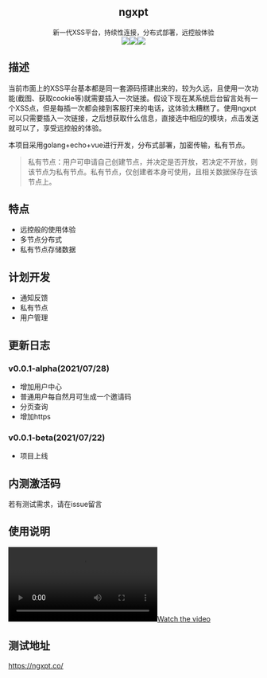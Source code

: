 <center><h2>ngxpt</h2></center>

<center><font size=2>新一代XSS平台，持续性连接，分布式部署，远控般体验</font></center>

<center><div style="float"><img src="https://img.shields.io/github/stars/Zer0ne-Sec/ngxpt?style=social"><img src="https://img.shields.io/github/forks/Zer0ne-Sec/ngxpt?style=social"><img src="https://img.shields.io/github/sponsors/Zer0ne-Sec"></div></center>

## 描述

当前市面上的XSS平台基本都是同一套源码搭建出来的，较为久远，且使用一次功能(截图、获取cookie等)就需要插入一次链接。假设下现在某系统后台留言处有一个XSS点，但是每插一次都会接到客服打来的电话，这体验太糟糕了。使用ngxpt可以只需要插入一次链接，之后想获取什么信息，直接选中相应的模块，点击发送就可以了，享受远控般的体验。

本项目采用golang+echo+vue进行开发，分布式部署，加密传输，私有节点。

> 私有节点：用户可申请自己创建节点，并决定是否开放，若决定不开放，则该节点为私有节点。私有节点，仅创建者本身可使用，且相关数据保存在该节点上。

## 特点

- 远控般的使用体验
- 多节点分布式
- 私有节点存储数据

## 计划开发

- 通知反馈
- 私有节点
- 用户管理



## 更新日志
### v0.0.1-alpha(2021/07/28)
- 增加用户中心
- 普通用户每自然月可生成一个邀请码
- 分页查询
- 增加https

### v0.0.1-beta(2021/07/22)

- 项目上线



## 内测激活码
若有测试需求，请在issue留言

## 使用说明
[![Watch the video](https://github.com/Zer0ne-Sec/ngxpt/blob/master/ngxpt-demo.mp4)](https://github.com/Zer0ne-Sec/ngxpt/blob/master/ngxpt-demo.mp4)

## 测试地址
https://ngxpt.co/
